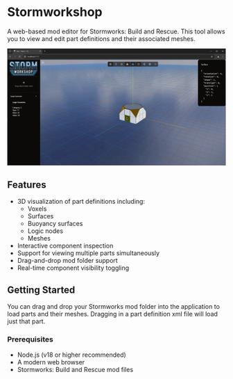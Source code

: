 # Stormworkshop

A web-based mod editor for Stormworks: Build and Rescue. This tool allows you to view and edit part definitions and their associated meshes.

![Stormworkshop Screenshot](./Screenshot.webp)

## Features

- 3D visualization of part definitions including:
  - Voxels
  - Surfaces
  - Buoyancy surfaces
  - Logic nodes
  - Meshes
- Interactive component inspection
- Support for viewing multiple parts simultaneously
- Drag-and-drop mod folder support
- Real-time component visibility toggling

## Getting Started

You can drag and drop your Stormworks mod folder into the application to load parts and their meshes.
Dragging in a part definition xml file will load just that part.

### Prerequisites

- Node.js (v18 or higher recommended)
- A modern web browser
- Stormworks: Build and Rescue mod files
